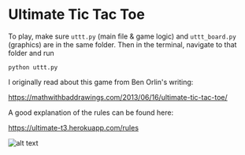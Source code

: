 # Ultimate Tic Tac Toe

To play, make sure `uttt.py` (main file & game logic) and `uttt_board.py` (graphics) are in the same folder. Then in the terminal, navigate to that folder and run

`python uttt.py`

I originally read about this game from Ben Orlin's writing:

https://mathwithbaddrawings.com/2013/06/16/ultimate-tic-tac-toe/

A good explanation of the rules can be found here:

https://ultimate-t3.herokuapp.com/rules

![alt text](https://github.com/mcembalest/tessellate/blob/main/ttt_readme1.png?raw=true)